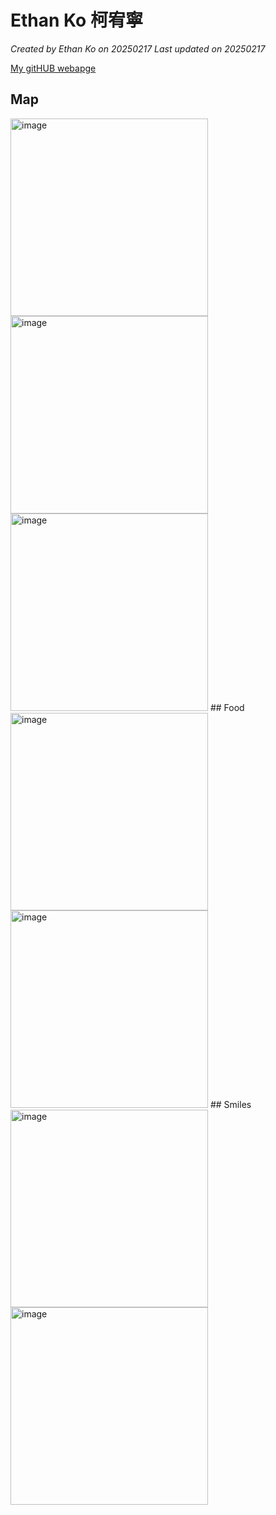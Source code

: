 # Ethan Ko 柯宥寧

*Created by Ethan Ko on 20250217 Last updated on 20250217*

[My gitHUB webapge](https://github.com/EthanKo0205)


## Map
<img width="316" alt="image" src="https://i.ytimg.com/vi/_GiB2WWrPMg/hq720.jpg?sqp=-oaymwEhCK4FEIIDSFryq4qpAxMIARUAAAAAGAElAADIQj0AgKJD&rs=AOn4CLAcejQnGB0lJvMMw_WSVvDnejn--Q" />
<img width="316" alt="image" src="https://www.nccu.edu.tw/var/file/0/1000/pictures/74/part_14560_9552802_16023.jpg" />
<img width="316" alt="image" src="https://bizweb.dktcdn.net/100/180/874/files/nycu-2.jpg?v=1665045510670" />
## Food
<img width="316" alt="image" src="https://promova.com/content/small_italian_food_words_26076fb3f5.png" />
<img width="316" alt="image" src="https://japan-food-guide-prod.s3.ap-northeast-1.amazonaws.com/uploads/article/cover_image/000/000/007/84a54ff0d5428323f4b35273d74e43d08e7cb2e5fe0d763ea0b74715681d21b2/eye_catch_sushi.jpg?1734062190" />
## Smiles
<img width="316" alt="image" src="https://assets.meetnewbooks.com/docImage/76047_kokoro-doc-image.webp" />
<img width="316" alt="image" src="https://www.susla.edu/assets/susla/images/MathmaticsImage.jpeg" />
